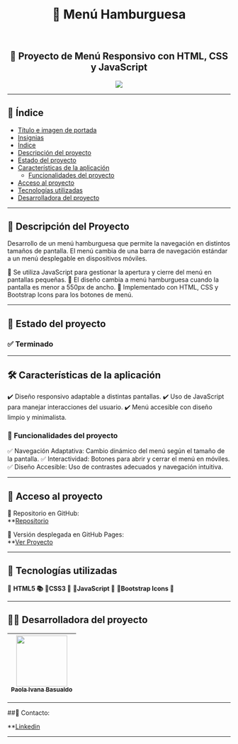 <h1 id="titulo-e-imagen-de-portada" align="center">
  🍔 Menú Hamburguesa
</h1>  <br>

<h2 align="center">
  📌 Proyecto de Menú Responsivo con HTML, CSS y JavaScript
</h2>
<p id="insignias" align="center">
   <img src="https://img.shields.io/badge/STATUS-TERMINADO-blue">
</p>

---

## 📌 Índice

- [Título e imagen de portada](#titulo-e-imagen-de-portada)
- [Insignias](#insignias)
- [Índice](#-índice)
- [Descripción del proyecto](#-descripción-del-proyecto)
- [Estado del proyecto](#-estado-del-proyecto)
- [Características de la aplicación](#-características-de-la-aplicación)
  - [Funcionalidades del proyecto](#-funcionalidades-del-proyecto)
- [Acceso al proyecto](#-acceso-al-proyecto)
- [Tecnologías utilizadas](#-tecnologías-utilizadas)
- [Desarrolladora del proyecto](#-desarrolladora-del-proyecto)

---

## 📖 Descripción del Proyecto

Desarrollo de un menú hamburguesa que permite la navegación en distintos tamaños de pantalla. El menú cambia de una barra de navegación estándar a un menú desplegable en dispositivos móviles.

🔹 Se utiliza JavaScript para gestionar la apertura y cierre del menú en pantallas pequeñas.
🔹 El diseño cambia a menú hamburguesa cuando la pantalla es menor a 550px de ancho.
🔹 Implementado con HTML, CSS y Bootstrap Icons para los botones de menú.


---

## 🚧 Estado del proyecto  

<h3 align="left">
  ✅ Terminado
</h3>

---

## 🛠️ Características de la aplicación  

✔️ Diseño responsivo adaptable a distintas pantallas.
✔️ Uso de JavaScript para manejar interacciones del usuario.
✔️ Menú accesible con diseño limpio y minimalista.

### 🔧 Funcionalidades del proyecto  

✅ Navegación Adaptativa: Cambio dinámico del menú según el tamaño de la pantalla.
✅ Interactividad: Botones para abrir y cerrar el menú en móviles.
✅ Diseño Accesible: Uso de contrastes adecuados y navegación intuitiva.

---

## 📁 Acceso al proyecto  

🔗 Repositorio en GitHub:  
**[Repositorio](https://github.com/PaolaBasualdo/menu-hamburguesa)

🔗 Versión desplegada en GitHub Pages:  
**[Ver Proyecto](https://paolabasualdo.github.io/menu-hamburguesa/)  

---

## 🚀 Tecnologías utilizadas  

🔹 **HTML5 📚**
🔹**CSS3 💚**
🔹**JavaScript 💪**
🔹**Bootstrap Icons 📸**

---

## 👩‍💻 Desarrolladora del proyecto  

| [<img src="https://avatars.githubusercontent.com/u/117169838?v=4" width=115><br><sub>Paola Ivana Basualdo</sub>](https://github.com/PaolaBasualdo) |  
| :---: |  

---

##📩 Contacto: 

**[Linkedin](https://www.linkedin.com/in/paola-ivana-basualdo/)

---


















